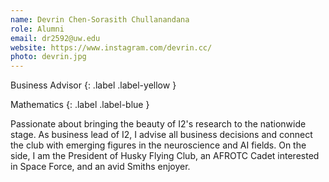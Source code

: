 ```yaml
---
name: Devrin Chen-Sorasith Chullanandana 
role: Alumni
email: dr2592@uw.edu
website: https://www.instagram.com/devrin.cc/
photo: devrin.jpg
---
```


Business Advisor
{: .label .label-yellow }

Mathematics
{: .label .label-blue }

Passionate about bringing the beauty of I2's research to the nationwide stage. As business lead of I2, I advise all business decisions and connect the club with emerging figures in the neuroscience and AI fields. On the side, I am the President of Husky Flying Club, an AFROTC Cadet interested in Space Force, and an avid Smiths enjoyer.
